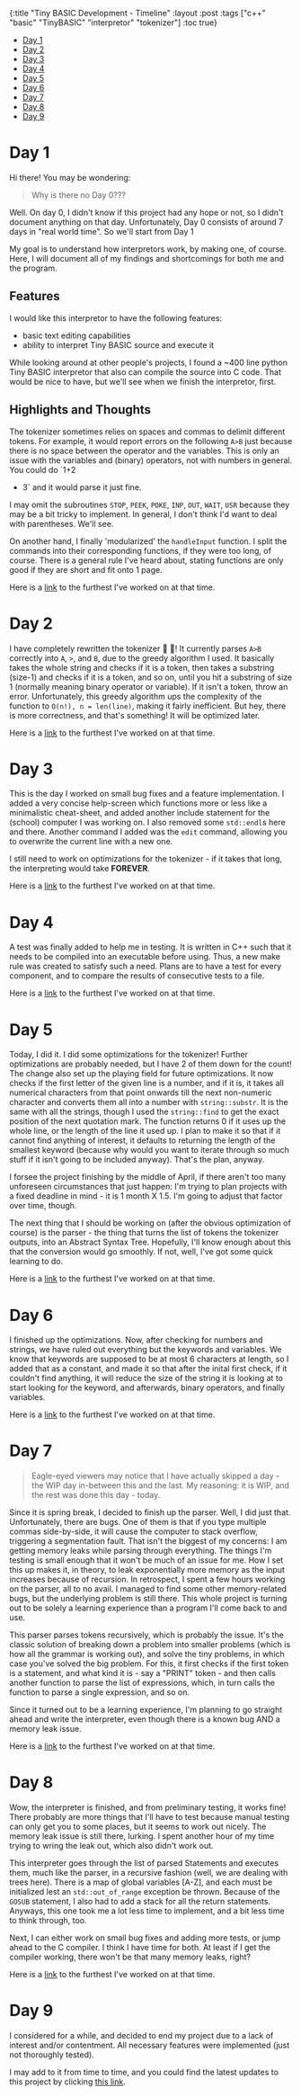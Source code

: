 {:title "Tiny BASIC Development - Timeline"
 :layout :post
 :tags  ["c++" "basic" "TinyBASIC" "interpretor" "tokenizer"]
 :toc true}

- [Day 1][d1]
- [Day 2][d2]
- [Day 3][d3]
- [Day 4][d4]
- [Day 5][d5]
- [Day 6][d6]
- [Day 7][d7]
- [Day 8][d8]
- [Day 9][d9]

# Day 1

Hi there! You may be wondering:

> Why is there no Day 0???

Well. On day 0, I didn't know if this project had any hope or not, so I didn't
document anything on that day. Unfortunately, Day 0 consists of around 7 days in
"real world time". So we'll start from Day 1

My goal is to understand how interpretors work, by making one, of course. Here,
I will document all of my findings and shortcomings for both me and the program.

## Features

I would like this interpretor to have the following features:

- basic text editing capabilities
- ability to interpret Tiny BASIC source and execute it

While looking around at other people's projects, I found a ~400 line python Tiny
BASIC interpretor that also can compile the source into C code. That would be
nice to have, but we'll see when we finish the interpretor, first.

## Highlights and Thoughts

The tokenizer sometimes relies on spaces and commas to delimit different tokens.
For example, it would report errors on the following `A>B` just because there is
no space between the operator and the variables. This is only an issue with the
variables and (binary) operators, not with numbers in general. You could do `1+2
* 3` and it would parse it just fine.

I may omit the subroutines `STOP`, `PEEK`, `POKE`, `INP`, `OUT`, `WAIT`, `USR`
because they may be a bit tricky to implement.  In general, I don't think I'd
want to deal with parentheses.  We'll see.

On another hand, I finally 'modularized' the `handleInput` function. I split the
commands into their corresponding functions, if they were too long, of course.
There is a general rule I've heard about, stating functions are only good if
they are short and fit onto 1 page.

Here is a [link][day1link] to the furthest I've worked on at that time.

# Day 2

I have completely rewritten the tokenizer :tada: :confetti_ball:! It currently
parses `A>B` correctly into `A`, `>`, and `B`, due to the greedy algorithm I
used. It basically takes the whole string and checks if it is a token, then
takes a substring (size-1) and checks if it is a token, and so on, until you hit
a substring of size 1 (normally meaning binary operator or variable). If it
isn't a token, throw an error.  Unfortunately, this greedy algorithm ups the
complexity of the function to `O(n!), n = len(line)`, making it fairly
inefficient. But hey, there is more correctness, and that's something! It will
be optimized later.

Here is a [link][day2link] to the furthest I've worked on at that time.

# Day 3

This is the day I worked on small bug fixes and a feature implementation. I
added a very concise help-screen which functions more or less like a
minimalistic cheat-sheet, and added another include statement for the (school)
computer I was working on. I also removed some `std::endl`s here and there.
Another command I added was the `edit` command, allowing you to overwrite the
current line with a new one.

I still need to work on optimizations for the tokenizer - if it takes that long,
the interpreting would take **FOREVER**.

Here is a [link][day3link] to the furthest I've worked on at that time.

# Day 4

A test was finally added to help me in testing. It is written in C++ such that
it needs to be compiled into an executable before using. Thus, a new make rule
was created to satisfy such a need. Plans are to have a test for every
component, and to compare the results of consecutive tests to a file.

Here is a [link][day4link] to the furthest I've worked on at that time.

# Day 5

Today, I did it. I did some optimizations for the tokenizer!  Further
optimizations are probably needed, but I have 2 of them down for the count! The
change also set up the playing field for future optimizations. It now checks if
the first letter of the given line is a number, and if it is, it takes all
numerical characters from that point onwards till the next non-numeric character
and converts them all into a number with `string::substr`. It is the same with
all the strings, though I used the `string::find` to get the exact position of
the next quotation mark. The function returns 0 if it uses up the whole line, or
the length of the line it used up. I plan to make it so that if it cannot find
anything of interest, it defaults to returning the length of the smallest
keyword (because why would you want to iterate through so much stuff if it isn't
going to be included anyway). That's the plan, anyway.

I forsee the project finishing by the middle of April, if there aren't too many
unforeseen circumstances that just happen: I'm trying to plan projects with a
fixed deadline in mind - it is 1 month X 1.5. I'm going to adjust that factor
over time, though.

The next thing that I should be working on (after the obvious optimization of
course) is the parser - the thing that turns the list of tokens the tokenizer
outputs, into an Abstract Syntax Tree. Hopefully, I'll know enough about this
that the conversion would go smoothly. If not, well, I've got some quick
learning to do.

Here is a [link][day5link] to the furthest I've worked on at that time.

# Day 6

I finished up the optimizations. Now, after checking for numbers and strings, we
have ruled out everything but the keywords and variables. We know that keywords
are supposed to be at most 6 characters at length, so I added that as a
constant, and made it so that after the inital first check, if it couldn't find
anything, it will reduce the size of the string it is looking at to start
looking for the keyword, and afterwards, binary operators, and finally
variables.

Here is a [link][day6link] to the furthest I've worked on at that time.

# Day 7

> Eagle-eyed viewers may notice that I have actually skipped a day - the WIP day
> in-between this and the last. My reasoning: it is WIP, and the rest was done
> this day - today.

Since it is spring break, I decided to finish up the parser. Well, I did just
that. Unfortunately, there are bugs. One of them is that if you type multiple
commas side-by-side, it will cause the computer to stack overflow, triggering a
segmentation fault. That isn't the biggest of my concerns: I am getting memory
leaks while parsing through everything. The things I'm testing is small enough
that it won't be much of an issue for me. How I set this up makes it, in theory,
to leak exponentially more memory as the input increases because of recursion.
In retrospect, I spent a few hours working on the parser, all to no avail. I
managed to find some other memory-related bugs, but the underlying problem is
still there. This whole project is turning out to be solely a learning
experience than a program I'll come back to and use.

This parser parses tokens recursively, which is probably the issue. It's the
classic solution of breaking down a problem into smaller problems (which is how
all the grammar is working out), and solve the tiny problems, in which case
you've solved the big problem. For this, it first checks if the first token is a
statement, and what kind it is - say a "PRINT" token - and then calls another
function to parse the list of expressions, which, in turn calls the function to
parse a single expression, and so on.

Since it turned out to be a learning experience, I'm planning to go straight
ahead and write the interpreter, even though there is a known bug AND a memory
leak issue.

Here is a [link][day7link] to the furthest I've worked on at that time.

# Day 8

Wow, the interpreter is finished, and from preliminary testing, it works fine!
There probably are more things that I'll have to test because manual testing can
only get you to some places, but it seems to work out nicely. The memory leak
issue is still there, lurking. I spent another hour of my time trying to wring
the leak out, which also didn't work out.

This interpreter goes through the list of parsed Statements and executes them,
much like the parser, in a recursive fashion (well, we are dealing with trees
here). There is a map of global variables [A-Z], and each must be initialized
lest an `std::out_of_range` exception be thrown. Because of the `GOSUB`
statement, I also had to add a stack for all the return statements.  Anyways,
this one took me a lot less time to implement, and a bit less time to think
through, too.

Next, I can either work on small bug fixes and adding more tests, or jump ahead
to the C compiler.  I think I have time for both. At least if I get the compiler
working, there won't be that many memory leaks, right?

Here is a [link][day8link] to the furthest I've worked on at that time.

# Day 9

I considered for a while, and decided to end my project due to a lack of
interest and/or contentment.  All necessary features were implemented (just not
thoroughly tested).

I may add to it from time to time, and you could find the latest updates to this
project by clicking [this link][day9link].

[d1]: #day-1
[d2]: #day-2
[d3]: #day-3
[d4]: #day-4
[d5]: #day-5
[d6]: #day-6
[d7]: #day-7
[d8]: #day-8
[d9]: #day-9

[day1link]: https://github.com/cheukyin699/tinybasic/tree/2c0dd49ce8e9ba0adcabd3b41826f07c80ee4542
[day2link]: https://github.com/cheukyin699/tinybasic/tree/f53901673056ea5dccff79a4da038bb9600c701e
[day3link]: https://github.com/cheukyin699/tinybasic/tree/3879340675819559ba8f954a002db06ad572beda
[day4link]: https://github.com/cheukyin699/tinybasic/tree/2b7c228e2682cc4830e38b0d4655516146afd4df
[day5link]: https://github.com/cheukyin699/tinybasic/tree/008bf20699e3d134373e0595dabcfcb7192d5aca
[day6link]: https://github.com/cheukyin699/tinybasic/tree/0b1471f6488095a07fa615abc5b8f159ee8eac9c
[day7link]: https://github.com/cheukyin699/tinybasic/tree/20bf409279e429f82eaea5a1d705489e998a7412
[day8link]: https://github.com/cheukyin699/tinybasic/tree/b969b3ec20c7b944a85cbebdd22212dd8e4415ff
[day9link]: https://github.com/cheukyin699/tinybasic
